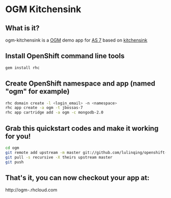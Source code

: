 # OGM Kitchensink 

## What is it?

ogm-kitchensink is a [OGM](http://www.hibernate.org/subprojects/ogm.html) demo app for [AS 7](http://www.jboss.org/jbossas) based on
[kitchensink](https://github.com/jbossas/quickstart/tree/master/kitchensink)

## Install OpenShift command line tools
```bash
gem install rhc
```
## Create OpenShift namespace and app (named "ogm" for example)
```bash
rhc domain create -l <login_email> -n <namespace>
rhc app create -a ogm -t jbossas-7
rhc app cartridge add -a ogm -c mongodb-2.0
```
## Grab this quickstart codes and make it working for you!
```bash
cd ogm
git remote add upstream -m master git://github.com/lulinqing/openshift-ogm-quickstart.git
git pull -s recursive -X theirs upstream master
git push
```
## That's it, you can now checkout your app at:

http://ogm-<namespace>.rhcloud.com
